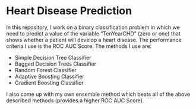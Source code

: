 # Heart Disease Prediction

In this repository,  I work on a binary classification problem in which we need to predict a value of the variable “TenYearCHD” (zero or one) that shows whether a patient will develop a heart disease.  The performance criteria I use is the ROC AUC Score.
The methods I use are:
- Simple Decision Tree Classifier
- Bagged Decision Trees Classifier
- Random Forest Classifier
- Adaptive Boosting Classifier
- Gradient Boosting Classifier

I also come up with my own ensemble method which beats all of the above described methods (provides a higher ROC AUC Score).
